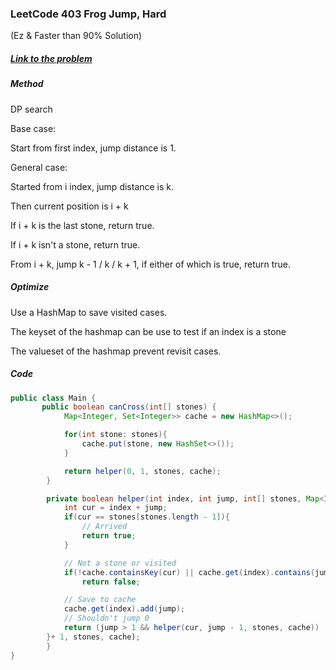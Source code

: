 ### LeetCode 403 Frog Jump, Hard

(Ez & Faster than 90% Solution)

##### [Link to the problem](https://leetcode.com/problems/frog-jump/)

##### Method

DP search

Base case:

Start from first index, jump distance is 1.

General case:

Started from i index, jump distance is k.

Then current position is i + k

If i + k is the last stone, return true.

If i + k isn't a stone, return true.

From i + k, jump k - 1 / k / k + 1, if either of which is true, return true.

##### Optimize

Use a HashMap to save visited cases.

The keyset of the hashmap can be use to test if an index is a stone

The valueset of the hashmap prevent revisit cases.

##### Code

```java
public class Main {
       public boolean canCross(int[] stones) {
            Map<Integer, Set<Integer>> cache = new HashMap<>();

            for(int stone: stones){
                cache.put(stone, new HashSet<>());
            }

            return helper(0, 1, stones, cache);
        }

        private boolean helper(int index, int jump, int[] stones, Map<Integer, Set<Integer>> cache){
            int cur = index + jump;
            if(cur == stones[stones.length - 1]){
                // Arrived
                return true;
            }

            // Not a stone or visited
            if(!cache.containsKey(cur) || cache.get(index).contains(jump))
                return false;

            // Save to cache
            cache.get(index).add(jump);
            // Shouldn't jump 0
            return (jump > 1 && helper(cur, jump - 1, stones, cache)) || helper(cur, jump, stones, cache) || helper(cur, jump + 1, stones, cache);
        }+ 1, stones, cache);
        }
}
```
